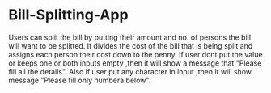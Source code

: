 # Bill-Splitting-App
Users can split the bill by putting their amount and no. of persons the bill will want to be splitted. 
It divides the cost of the bill that is being split and assigns each person their cost down to the penny.
If user dont put the value or keeps one or both inputs empty ,then it will show a message that "Please fill all the details".
Also if user put any character in input ,then it will show message "Please fill only numbera below".
